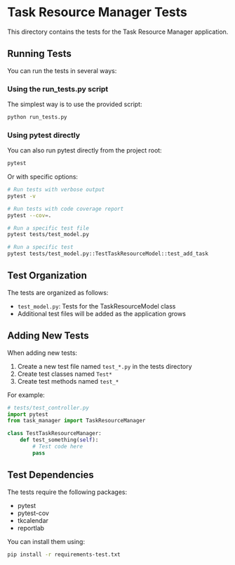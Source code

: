 # Task Resource Manager Tests

This directory contains the tests for the Task Resource Manager application.

## Running Tests

You can run the tests in several ways:

### Using the run_tests.py script

The simplest way is to use the provided script:

```bash
python run_tests.py
```

### Using pytest directly

You can also run pytest directly from the project root:

```bash
pytest
```

Or with specific options:

```bash
# Run tests with verbose output
pytest -v

# Run tests with code coverage report
pytest --cov=.

# Run a specific test file
pytest tests/test_model.py

# Run a specific test
pytest tests/test_model.py::TestTaskResourceModel::test_add_task
```

## Test Organization

The tests are organized as follows:

- `test_model.py`: Tests for the TaskResourceModel class
- Additional test files will be added as the application grows

## Adding New Tests

When adding new tests:

1. Create a new test file named `test_*.py` in the tests directory
2. Create test classes named `Test*`
3. Create test methods named `test_*`

For example:

```python
# tests/test_controller.py
import pytest
from task_manager import TaskResourceManager

class TestTaskResourceManager:
    def test_something(self):
        # Test code here
        pass
```

## Test Dependencies

The tests require the following packages:
- pytest
- pytest-cov
- tkcalendar
- reportlab

You can install them using:

```bash
pip install -r requirements-test.txt
```